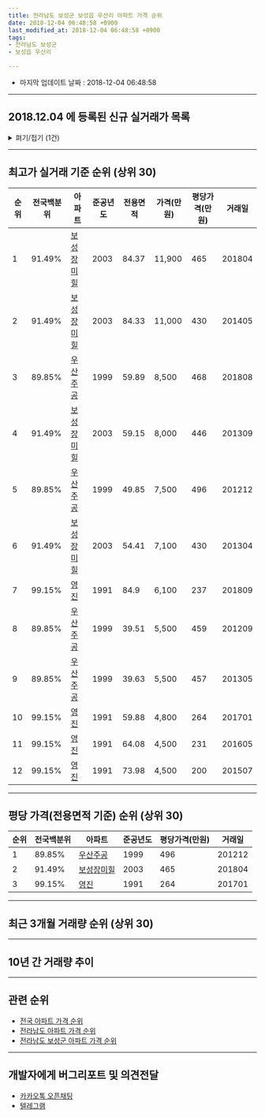 ```yaml
---
title: 전라남도 보성군 보성읍 우산리 아파트 가격 순위
date: 2018-12-04 06:48:58 +0900
last_modified_at: 2018-12-04 06:48:58 +0900
tags:
- 전라남도 보성군
- 보성읍 우산리

---
```


* 마지막 업데이트 날짜 : 2018-12-04 06:48:58

---

## 2018.12.04 에 등록된 신규 실거래가 목록

<details>
<summary>펴기/접기 (1건)</summary>
<div markdown="1">

|아파트|전국백분위|준공년도|전용면적|가격(만원)|평당가격(만원)|거래일|
|---|---|---|---|---|---|---|
|[보성장미힐](https://search.naver.com/search.naver?query=%EC%A0%84%EB%9D%BC%EB%82%A8%EB%8F%84+%EB%B3%B4%EC%84%B1%EA%B5%B0+%EB%B3%B4%EC%84%B1%EC%9D%8D+%EC%9A%B0%EC%82%B0%EB%A6%AC+%EB%B3%B4%EC%84%B1%EC%9E%A5%EB%AF%B8%ED%9E%90)|91.49%|2003|84.37|11,000|430|<span style="color:red">201811</span>|


</div>
</details>

---

## 최고가 실거래 기준 순위 (상위 30)


|순위|전국백분위|아파트|준공년도|전용면적|가격(만원)|평당가격(만원)|거래일|
|---|---|---|---|---|---|---|---|
|1|91.49%|[보성장미힐](https://search.naver.com/search.naver?query=%EC%A0%84%EB%9D%BC%EB%82%A8%EB%8F%84+%EB%B3%B4%EC%84%B1%EA%B5%B0+%EB%B3%B4%EC%84%B1%EC%9D%8D+%EC%9A%B0%EC%82%B0%EB%A6%AC+%EB%B3%B4%EC%84%B1%EC%9E%A5%EB%AF%B8%ED%9E%90)|2003|84.37|11,900|465|201804|
|2|91.49%|[보성장미힐](https://search.naver.com/search.naver?query=%EC%A0%84%EB%9D%BC%EB%82%A8%EB%8F%84+%EB%B3%B4%EC%84%B1%EA%B5%B0+%EB%B3%B4%EC%84%B1%EC%9D%8D+%EC%9A%B0%EC%82%B0%EB%A6%AC+%EB%B3%B4%EC%84%B1%EC%9E%A5%EB%AF%B8%ED%9E%90)|2003|84.33|11,000|430|201405|
|3|89.85%|[우산주공](https://search.naver.com/search.naver?query=%EC%A0%84%EB%9D%BC%EB%82%A8%EB%8F%84+%EB%B3%B4%EC%84%B1%EA%B5%B0+%EB%B3%B4%EC%84%B1%EC%9D%8D+%EC%9A%B0%EC%82%B0%EB%A6%AC+%EC%9A%B0%EC%82%B0%EC%A3%BC%EA%B3%B5)|1999|59.89|8,500|468|201808|
|4|91.49%|[보성장미힐](https://search.naver.com/search.naver?query=%EC%A0%84%EB%9D%BC%EB%82%A8%EB%8F%84+%EB%B3%B4%EC%84%B1%EA%B5%B0+%EB%B3%B4%EC%84%B1%EC%9D%8D+%EC%9A%B0%EC%82%B0%EB%A6%AC+%EB%B3%B4%EC%84%B1%EC%9E%A5%EB%AF%B8%ED%9E%90)|2003|59.15|8,000|446|201309|
|5|89.85%|[우산주공](https://search.naver.com/search.naver?query=%EC%A0%84%EB%9D%BC%EB%82%A8%EB%8F%84+%EB%B3%B4%EC%84%B1%EA%B5%B0+%EB%B3%B4%EC%84%B1%EC%9D%8D+%EC%9A%B0%EC%82%B0%EB%A6%AC+%EC%9A%B0%EC%82%B0%EC%A3%BC%EA%B3%B5)|1999|49.85|7,500|496|201212|
|6|91.49%|[보성장미힐](https://search.naver.com/search.naver?query=%EC%A0%84%EB%9D%BC%EB%82%A8%EB%8F%84+%EB%B3%B4%EC%84%B1%EA%B5%B0+%EB%B3%B4%EC%84%B1%EC%9D%8D+%EC%9A%B0%EC%82%B0%EB%A6%AC+%EB%B3%B4%EC%84%B1%EC%9E%A5%EB%AF%B8%ED%9E%90)|2003|54.41|7,100|430|201304|
|7|99.15%|[영진](https://search.naver.com/search.naver?query=%EC%A0%84%EB%9D%BC%EB%82%A8%EB%8F%84+%EB%B3%B4%EC%84%B1%EA%B5%B0+%EB%B3%B4%EC%84%B1%EC%9D%8D+%EC%9A%B0%EC%82%B0%EB%A6%AC+%EC%98%81%EC%A7%84)|1991|84.9|6,100|237|201809|
|8|89.85%|[우산주공](https://search.naver.com/search.naver?query=%EC%A0%84%EB%9D%BC%EB%82%A8%EB%8F%84+%EB%B3%B4%EC%84%B1%EA%B5%B0+%EB%B3%B4%EC%84%B1%EC%9D%8D+%EC%9A%B0%EC%82%B0%EB%A6%AC+%EC%9A%B0%EC%82%B0%EC%A3%BC%EA%B3%B5)|1999|39.51|5,500|459|201209|
|9|89.85%|[우산주공](https://search.naver.com/search.naver?query=%EC%A0%84%EB%9D%BC%EB%82%A8%EB%8F%84+%EB%B3%B4%EC%84%B1%EA%B5%B0+%EB%B3%B4%EC%84%B1%EC%9D%8D+%EC%9A%B0%EC%82%B0%EB%A6%AC+%EC%9A%B0%EC%82%B0%EC%A3%BC%EA%B3%B5)|1999|39.63|5,500|457|201305|
|10|99.15%|[영진](https://search.naver.com/search.naver?query=%EC%A0%84%EB%9D%BC%EB%82%A8%EB%8F%84+%EB%B3%B4%EC%84%B1%EA%B5%B0+%EB%B3%B4%EC%84%B1%EC%9D%8D+%EC%9A%B0%EC%82%B0%EB%A6%AC+%EC%98%81%EC%A7%84)|1991|59.88|4,800|264|201701|
|11|99.15%|[영진](https://search.naver.com/search.naver?query=%EC%A0%84%EB%9D%BC%EB%82%A8%EB%8F%84+%EB%B3%B4%EC%84%B1%EA%B5%B0+%EB%B3%B4%EC%84%B1%EC%9D%8D+%EC%9A%B0%EC%82%B0%EB%A6%AC+%EC%98%81%EC%A7%84)|1991|64.08|4,500|231|201605|
|12|99.15%|[영진](https://search.naver.com/search.naver?query=%EC%A0%84%EB%9D%BC%EB%82%A8%EB%8F%84+%EB%B3%B4%EC%84%B1%EA%B5%B0+%EB%B3%B4%EC%84%B1%EC%9D%8D+%EC%9A%B0%EC%82%B0%EB%A6%AC+%EC%98%81%EC%A7%84)|1991|73.98|4,500|200|201507|


---

## 평당 가격(전용면적 기준) 순위 (상위 30)


|순위|전국백분위|아파트|준공년도|평당가격(만원)|거래일|
|---|---|---|---|---|---|
|1|89.85%|[우산주공](https://search.naver.com/search.naver?query=%EC%A0%84%EB%9D%BC%EB%82%A8%EB%8F%84+%EB%B3%B4%EC%84%B1%EA%B5%B0+%EB%B3%B4%EC%84%B1%EC%9D%8D+%EC%9A%B0%EC%82%B0%EB%A6%AC+%EC%9A%B0%EC%82%B0%EC%A3%BC%EA%B3%B5)|1999|496|201212|
|2|91.49%|[보성장미힐](https://search.naver.com/search.naver?query=%EC%A0%84%EB%9D%BC%EB%82%A8%EB%8F%84+%EB%B3%B4%EC%84%B1%EA%B5%B0+%EB%B3%B4%EC%84%B1%EC%9D%8D+%EC%9A%B0%EC%82%B0%EB%A6%AC+%EB%B3%B4%EC%84%B1%EC%9E%A5%EB%AF%B8%ED%9E%90)|2003|465|201804|
|3|99.15%|[영진](https://search.naver.com/search.naver?query=%EC%A0%84%EB%9D%BC%EB%82%A8%EB%8F%84+%EB%B3%B4%EC%84%B1%EA%B5%B0+%EB%B3%B4%EC%84%B1%EC%9D%8D+%EC%9A%B0%EC%82%B0%EB%A6%AC+%EC%98%81%EC%A7%84)|1991|264|201701|


---

## 최근 3개월 거래량 순위 (상위 30)


<div style="width:100%;">
    <canvas id="deal_count_ranking" height="250"></canvas>
</div>


<script>
new Chart(document.getElementById("deal_count_ranking"), {
    type: 'horizontalBar',
    data: {
        labels: ['보성장미힐', '우산주공'],
        datasets: [{
            label: '실거래 수',
            data: [5, 3],
            borderColor: "rgba(255, 0, 128, 1)",
            backgroundColor: "rgba(255, 0, 128, 0.5)",
            fill: false,
        }]
    },
    options: {
        responsive: true,
        title: {
            display: true,
            text: '최근 3개월 거래량 순위'
        },
        tooltips: {
            mode: 'index',
            intersect: false,
            callbacks: {
                title: function(tooltipItems, data) {
                    return "실거래 수:";
                },
                label: function(tooltipItem, data) {
                    return data.labels[tooltipItem.index] + ": " + tooltipItem.xLabel;
                }
            }
        },
        hover: {
            mode: 'nearest',
            intersect: true
        },
        scales: {
            xAxes: [{
                display: true,
                scaleLabel: {
                    display: true,
                    labelString: '실거래 수'
                },
                ticks: {
                    suggestedMin: 0,
                }
            }],
            yAxes: [{
                display: true,
                ticks: {
                    autoSkip: false,
                    callback: function(value, index, values) {
                        if (value.length > 15)
                            return value.substr(0, 13) + "...";
                        else
                            return value;
                    }
                },
                scaleLabel: {
                    display: false,
                }
            }]
        }
    }
});

</script>


---

## 10년 간 거래량 추이


<div style="width:100%;">
    <canvas id="deal_progress" height="250"></canvas>
</div>

<script>
new Chart(document.getElementById("deal_progress"), {
    type: 'line',
    data: {
        labels: ['200812','200901','200902','200903','200904','200905','200906','200907','200908','200909','200910','200911','200912','201001','201002','201003','201004','201005','201006','201007','201008','201009','201010','201011','201012','201101','201102','201103','201104','201105','201106','201107','201108','201109','201110','201111','201112','201201','201202','201203','201204','201205','201206','201207','201208','201209','201210','201211','201212','201301','201302','201303','201304','201305','201306','201307','201308','201309','201310','201311','201312','201401','201402','201403','201404','201405','201406','201407','201408','201409','201410','201411','201412','201501','201502','201503','201504','201505','201506','201507','201508','201509','201510','201511','201512','201601','201602','201603','201604','201605','201606','201607','201608','201609','201610','201611','201612','201701','201702','201703','201704','201705','201706','201707','201708','201709','201710','201711','201712','201801','201802','201803','201804','201805','201806','201807','201808','201809','201810','201811','201812'],
        datasets: [{
            label: '실거래 수',
            pointRadius: 1,
            data: [5, 2, 3, 4, 6, 6, 3, 2, 2, 6, 4, 3, 0, 2, 6, 6, 6, 4, 3, 4, 1, 6, 4, 1, 2, 0, 4, 3, 2, 2, 20, 6, 2, 3, 4, 5, 8, 2, 4, 3, 3, 3, 3, 5, 8, 4, 6, 6, 7, 0, 2, 4, 8, 5, 6, 0, 3, 6, 7, 5, 9, 2, 4, 5, 4, 3, 6, 5, 4, 2, 2, 5, 6, 5, 2, 5, 3, 7, 3, 9, 2, 6, 2, 1, 6, 2, 5, 5, 3, 6, 0, 7, 5, 2, 6, 8, 13, 6, 9, 6, 3, 5, 4, 5, 2, 2, 3, 2, 6, 2, 3, 7, 6, 8, 4, 2, 12, 5, 4, 4, 0],
            borderColor: "rgba(255, 201, 14, 1)",
            backgroundColor: "rgba(255, 201, 14, 0.5)",
            fill: true,
        }]
    },
    options: {
        responsive: true,
        title: {
            display: true,
            text: '10년간 거래량 추이'
        },
        tooltips: {
            mode: 'index',
            intersect: false,
        },
        hover: {
            mode: 'nearest',
            intersect: true
        },
        scales: {
            xAxes: [{
                display: true,
                scaleLabel: {
                    display: true,
                    labelString: '년/월'
                }
            }],
            yAxes: [{
                display: true,
                ticks: {
                    suggestedMin: 0,
                },
                scaleLabel: {
                    display: true,
                    labelString: '실거래 수'
                }
            }]
        }
    }
});

</script>


---

## 관련 순위

- [전국 아파트 가격 순위](https://inasie.github.io/apt-ranking/전국)
- [전라남도 아파트 가격 순위](https://inasie.github.io/apt-ranking/전라남도)
- [전라남도 보성군 아파트 가격 순위](https://inasie.github.io/apt-ranking/전라남도-보성군)


---

## 개발자에게 버그리포트 및 의견전달

- [카카오톡 오픈채팅](https://open.kakao.com/o/gLJUAP4)
- [텔레그램](https://t.me/inasie)

